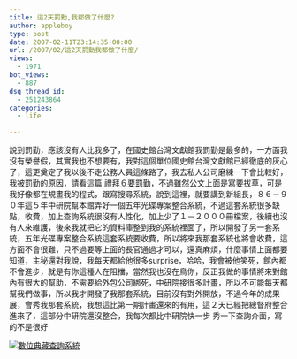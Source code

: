 ```yaml
---
title: 這2天罰勤,我都做了什麼?
author: appleboy
type: post
date: 2007-02-11T23:14:35+00:00
url: /2007/02/這2天罰勤我都做了什麼/
views:
  - 1971
bot_views:
  - 887
dsq_thread_id:
  - 251243864
categories:
  - life

---
```

說到罰勤，應該沒有人比我多了，在國史館台灣文獻館我罰勤是最多的，一方面我沒有榮譽假，其實我也不想要有，我對這個單位國史館台灣文獻館已經徹底的灰心了，這更奠定了我以後不走公務人員這條路了，我去私人公司磨練一下會比較好，我被罰勤的原因，請看這篇 [禮拜６要罰勤][1]，不過雖然公文上面是寫要拔草，可是我好像都在規畫我的程式，跟寫搜尋系統，說到這裡，就要講到新組長，８６－９０年這５年中研院幫本館弄好一個五年光碟專案整合系統，不過這套系統很多缺點，收費，加上查詢系統很沒有人性化，加上少了１－２０００冊檔案，後續也沒有人來維護，後來我就把它的資料庫整到我的系統裡面了，所以開發了另一套系統，五年光碟專案整合系統這套系統要收費，所以將來我那套系統也將會收費，這方面不會很難，只不過要等上面的長官通過才可以，還真麻煩，什麼事情上面都要知道，主秘還對我說，我每天都給他很多surprise，哈哈，我會被他笑死，館內都不會進步，就是有你這種人在阻擋，當然我也沒在鳥你，反正我做的事情將來對館內有很大的幫助，不需要給外包公司綁死，中研院接很多計畫，所以不可能每天都幫我們做事，所以我才開發了我那套系統，目前沒有對外開放，不過今年的成果展，會秀我那套系統，我想這比第一期計畫還來的有用，這２天已經把總督府整合進來了，這部分中研院還沒整合，我每次都比中研院快一步 <!--more-->秀一下查詢介面，寫的不是很好 

[<img alt="數位典藏查詢系統" src="https://i0.wp.com/farm1.static.flickr.com/166/386345094_3210c4b8e3.jpg?resize=500%2C319&#038;ssl=1" data-recalc-dims="1" />][2]

 [1]: http://blog.wu-boy.com/2007/02/06/19 "http://blog.wu-boy.com/2007/02/06/19"
 [2]: https://www.flickr.com/photos/appleboy/386345094/ "Photo Sharing"